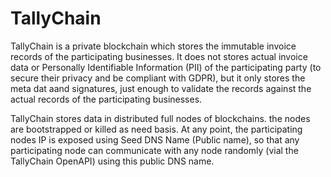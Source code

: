 # TallyChain

TallyChain is a private blockchain which stores the immutable invoice records of the participating businesses. It does not stores actual invoice data or Personally Identifiable Information (PII) of the participating party (to secure their privacy and be compliant with GDPR), but it only stores the meta dat aand signatures, just enough to validate the records against the actual records of the participating businesses. 

TallyChain stores data in distributed  full nodes of blockchains. the nodes are bootstrapped or killed as need basis. At any point, the participating nodes IP is exposed using Seed DNS Name (Public name), so that any participating node can communicate with any node randomly (vial the TallyChain OpenAPI) using this public DNS name. 
